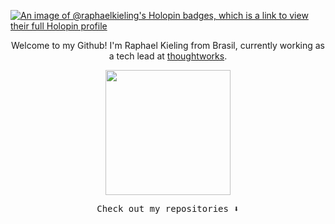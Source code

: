 [![An image of @raphaelkieling's Holopin badges, which is a link to view their full Holopin profile](https://holopin.me/raphaelkieling)](https://holopin.io/@raphaelkieling)

<p align="center" >
Welcome to my Github! I'm Raphael Kieling from Brasil, currently working as a tech lead at <a href="https://www.thoughtworks.com/">thoughtworks</a>.
</p>

<p align="center">
 <img width="200px" src="https://user-images.githubusercontent.com/16259523/203671430-addc1380-fbbe-471d-8199-0fdfd1a4e102.png"/>
</p>

<p align="center">
  <samp>
    Check out my repositories ⬇️
  </samp>
</p>
